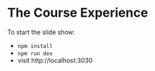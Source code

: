 # The Course Experience

To start the slide show:

- `npm install`
- `npm run dev`
- visit http://localhost:3030
